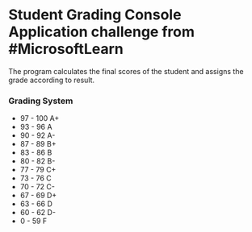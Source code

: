 # Student Grading Console Application challenge from #MicrosoftLearn

<p>The program calculates the final scores of the student and assigns the grade according to result.</p>

<h3>Grading System</h3>
<ul>
  <li>97 - 100   A+</li>
  <li>93 - 96    A</li>
  <li>90 - 92    A-</li>
  <li>87 - 89    B+</li>
  <li>83 - 86    B</li>
  <li>80 - 82    B-</li>
  <li>77 - 79    C+</li>
  <li>73 - 76    C</li>
  <li>70 - 72    C-</li>
  <li>67 - 69    D+</li>
  <li>63 - 66    D</li>
  <li>60 - 62    D-</li>
  <li>0  - 59    F</li>
</ul>

